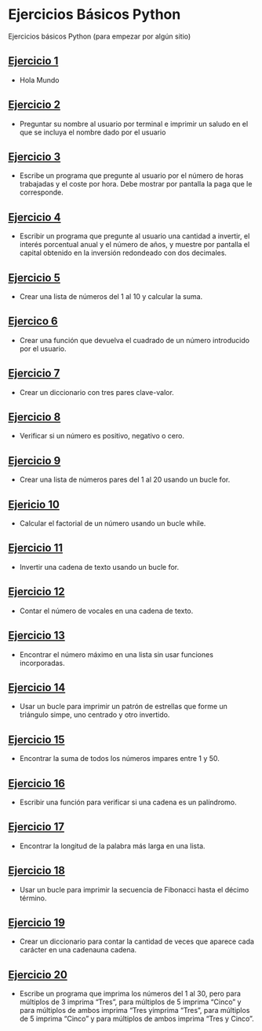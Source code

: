 # Ejercicios Básicos Python

Ejercicios básicos Python (para empezar por algún sitio)

## [Ejercicio 1](./Ejercicio-1)

- Hola Mundo

## [Ejercicio 2](./Ejercicio-2)

- Preguntar su nombre al usuario por terminal e imprimir un saludo en el que se incluya el nombre dado por el usuario

## [Ejercicio 3](./Ejercicio-3)

- Escribe un programa que pregunte al usuario por el número de horas trabajadas y el coste por hora. Debe mostrar por pantalla la paga que le corresponde. 

## [Ejercicio 4](./Ejercicio-4)

- Escribir un programa que pregunte al usuario una cantidad a invertir, el interés porcentual anual y el número de años, 
y muestre por pantalla el capital obtenido en la inversión redondeado con dos decimales.

## [Ejercicio 5](./Ejercicio-5)

- Crear una lista de números del 1 al 10 y calcular la suma.

## [Ejercico 6](./Ejercicio-6)

- Crear una función que devuelva el cuadrado de un número introducido por el usuario.

## [Ejercicio 7](./Ejercicio-7)

- Crear un diccionario con tres pares clave-valor.

## [Ejercicio 8](./Ejercicio-8)

- Verificar si un número es positivo, negativo o cero.

## [Ejercicio 9](./Ejercicio-9)

- Crear una lista de números pares del 1 al 20 usando un bucle for.

## [Ejericio 10](./Ejercicio-10)

- Calcular el factorial de un número usando un bucle while.

## [Ejercicio 11](./Ejercicio-11)

- Invertir una cadena de texto usando un bucle for.

## [Ejercicio 12](./Ejercicio-12)

- Contar el número de vocales en una cadena de texto.

## [Ejercicio 13](./Ejercicio-13)

- Encontrar el número máximo en una lista sin usar funciones incorporadas.

## [Ejercicio 14](./Ejercicio-14)

- Usar un bucle para imprimir un patrón de estrellas que forme un triángulo simpe, uno centrado y otro invertido.

## [Ejercicio 15](./Ejercicio-15)

- Encontrar la suma de todos los números impares entre 1 y 50.

## [Ejercicio 16](./Ejercicio-16)

- Escribir una función para verificar si una cadena es un palíndromo.

## [Ejercicio 17](./Ejercicio-17)

- Encontrar la longitud de la palabra más larga en una lista.

## [Ejercicio 18](./Ejercicio-18)

- Usar un bucle para imprimir la secuencia de Fibonacci hasta el décimo término.

## [Ejercicio 19](./Ejercicio-19)

- Crear un diccionario para contar la cantidad de veces que aparece cada carácter en una cadenauna cadena.

## [Ejercicio 20](./Ejercicio-20)

- Escribe un programa que imprima los números del 1 al 30, pero para múltiplos de 3 imprima “Tres”, para múltiplos de 5 imprima “Cinco” y para múltiplos de ambos imprima “Tres yimprima “Tres”, para múltiplos de 5 imprima “Cinco” y para múltiplos de ambos imprima “Tres y Cinco”.